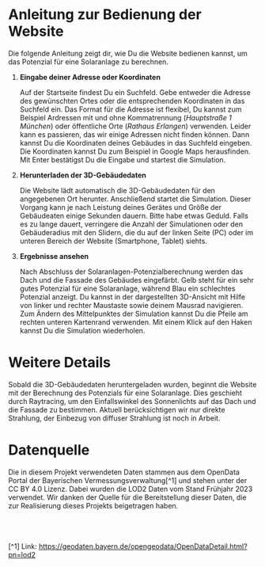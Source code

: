 # Anleitung zur Bedienung der Website

Die folgende Anleitung zeigt dir, wie Du die Website bedienen kannst, um das Potenzial für eine Solaranlage zu berechnen.

1. **Eingabe deiner Adresse oder Koordinaten**

   Auf der Startseite findest Du ein Suchfeld. Gebe entweder die Adresse des gewünschten Ortes oder die entsprechenden Koordinaten in das Suchfeld ein. Das Format für die Adresse ist flexibel, Du kannst zum Beispiel Ardressen mit und ohne Kommatrennung (_Hauptstraße 1 München_) oder öffentliche Orte (_Rathaus Erlangen_) verwenden. Leider kann es passieren, das wir einige Adressen nicht finden können. Dann kannst Du die Koordinaten deines Gebäudes in das Suchfeld eingeben. Die Koordinaten kannst Du zum Beispiel in Google Maps herausfinden. Mit Enter bestätigst Du die Eingabe und startest die Simulation.

1. **Herunterladen der 3D-Gebäudedaten**

   Die Website lädt automatisch die 3D-Gebäudedaten für den angegebenen Ort herunter. Anschließend startet die Simulation. Dieser Vorgang kann je nach Leistung deines Gerätes und Größe der Gebäudeaten einige Sekunden dauern. Bitte habe etwas Geduld. Falls es zu lange dauert, verringere die Anzahl der Simulationen oder den Gebäuderadius mit den Slidern, die du auf der linken Seite (PC) oder im unteren Bereich der Website (Smartphone, Tablet) siehts.

1. **Ergebnisse ansehen**

   Nach Abschluss der Solaranlagen-Potenzialberechnung werden das Dach und die Fassade des Gebäudes eingefärbt. Gelb steht für ein sehr gutes Potenzial für eine Solaranlage, während Blau ein schlechtes Potenzial anzeigt. Du kannst in der dargestellten 3D-Ansicht mit Hilfe von linker und rechter Maustaste sowie deinem Mausrad navigieren. Zum Ändern des Mittelpunktes der Simulation kannst Du die Pfeile am rechten unteren Kartenrand verwenden. Mit einem Klick auf den Haken kannst Du die Simulation wiederholen.

# Weitere Details

Sobald die 3D-Gebäudedaten heruntergeladen wurden, beginnt die Website mit der Berechnung des Potenzials für eine Solaranlage. Dies geschieht durch Raytracing, um den Einfallswinkel des Sonnenlichts auf das Dach und die Fassade zu bestimmen. Aktuell berücksichtigen wir nur direkte Strahlung, der Einbezug von diffuser Strahlung ist noch in Arbeit.

# Datenquelle

Die in diesem Projekt verwendeten Daten stammen aus dem OpenData Portal der Bayerischen Vermessungsverwaltung[^1] und stehen unter der CC BY 4.0 Lizenz. Dabei wurden die LOD2 Daten vom Stand Frühjahr 2023 verwendet. Wir danken der Quelle für die Bereitstellung dieser Daten, die zur Realisierung dieses Projekts beigetragen haben.
<br/><br/>
<br/><br/>

[^1] Link: https://geodaten.bayern.de/opengeodata/OpenDataDetail.html?pn=lod2
